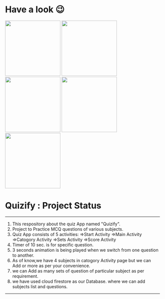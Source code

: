 # Have a look :wink:
<p float="left">
  <img src="https://user-images.githubusercontent.com/69449533/135419483-4791f3f1-4c18-4611-b96e-a104921a8aec.jpeg" width="180" />
  <img src="https://user-images.githubusercontent.com/69449533/135419547-39041200-59e1-4965-a3f7-4f88165c1908.jpeg" width="180" />
  <img src="https://user-images.githubusercontent.com/69449533/135419540-475c8415-ce06-4402-8195-6abc6e0393f7.jpeg" width="180" /> 
  <img src="https://user-images.githubusercontent.com/69449533/135419554-22a55056-15b9-4a36-be5b-255dd1920751.jpeg" width="180" />
  <img src="https://user-images.githubusercontent.com/69449533/135419550-8450677f-941d-48ea-87ed-431de4a1f1a5.jpeg" width="180" />
</p>

# Quizify : Project Status
-----------------------------------------------------------------------------------------------------------------------------------------------------------------------------
1. This respository about the quiz App named "Quizify".
2. Project to Practice MCQ questions of various subjects.
3. Quiz App consists of 5 activities:
        =>Start Activity
        =>Main Activity
        =>Catogory Activity
        =>Sets Activity
        =>Score Activity
 4. Timer of 10 sec. is for specific question.
 5. 3 seconds animation is being played when we switch from one question to another.
 6. As of know,we have 4 subjects in catogory Activity page but we can Add or more as per your convenience.
 7. we can Add as many sets of question of particular subject as per requirement.
 8. we have used cloud firestore  as our Database. where we can add subjects list and questions.

-----------------------------------------------------------------------------------------------------------------------------------------------------------------------------
